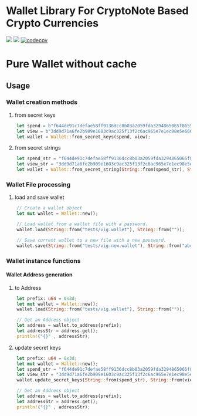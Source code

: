 # Wallet Library For CryptoNote Based Crypto Currencies


[![](https://travis-ci.com/cryptonote-rust/wallet.svg?branch=master)](https://travis-ci.com/cryptonote-rust/wallet)
[![](https://img.shields.io/crates/v/cryptonote-wallet.svg)](https://crates.io/crates/cryptonote-wallet)
[![codecov](https://codecov.io/gh/cryptonote-rust/wallet/branch/master/graph/badge.svg)](https://codecov.io/gh/cryptonote-rust/wallet)


# Pure Wallet without cache

## Usage

### Wallet creation methods

1. from secret keys

```rust
    let spend = b"f644de91c7defae58ff9136dcc8b03a2059fda3294865065f86554d3aaeb310c";
    let view = b"3dd9d71a6fe2b909e1603c9ac325f13f2c6ac965e7e1ec98e5e666ed84b4d40c";
    let wallet = Wallet::from_secret_keys(spend, view);
```

2. from secret strings

```rust
    let spend_str = "f644de91c7defae58ff9136dcc8b03a2059fda3294865065f86554d3aaeb310c";
    let view_str = "3dd9d71a6fe2b909e1603c9ac325f13f2c6ac965e7e1ec98e5e666ed84b4d40c";
    let wallet = Wallet::from_secret_string(String::from(spend_str), String::from(view_str));
```

### Wallet File processing

1. load and save wallet

```rust
    // Create a wallet object
    let mut wallet = Wallet::new();

    // Load wallet from a wallet file with a password.
    wallet.load(String::from("tests/vig.wallet"), String::from(""));

    // Save current wallet to a new file with a new password.
    wallet.save(String::from("tests/vig-new.wallet"), String::from("abcd"));
```

### Wallet instance functions

#### Wallet Address generation

1. to Address

```rust
    let prefix: u64 = 0x3d;
    let mut wallet = Wallet::new();
    wallet.load(String::from("tests/vig.wallet"), String::from(""));

    // Get an Address object
    let address = wallet.to_address(prefix);
    let addressStr = address.get();
    println!("{}" , addressStr);
```

2. update secret keys

```rust
    let prefix: u64 = 0x3d;
    let mut wallet = Wallet::new();
    let spend_str = "f644de91c7defae58ff9136dcc8b03a2059fda3294865065f86554d3aaeb310c";
    let view_str = "3dd9d71a6fe2b909e1603c9ac325f13f2c6ac965e7e1ec98e5e666ed84b4d40c";
    wallet.update_secret_keys(String::from(spend_str), String::from(view_str));

    // Get an Address object
    let address = wallet.to_address(prefix);
    let addressStr = address.get();
    println!("{}" , addressStr);
```